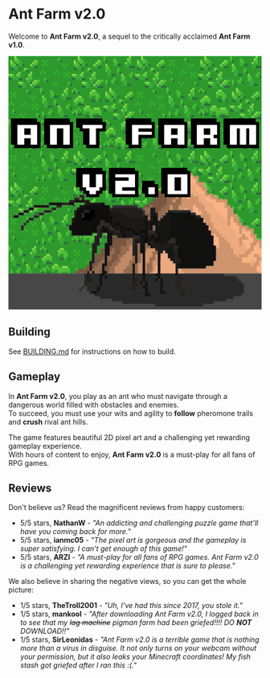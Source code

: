 # Ant Farm v2.0

Welcome to **Ant Farm v2.0**, a sequel to the critically acclaimed **Ant Farm v1.0**.  

![image](images/ant_farm_logo.png)

## Building
See [BUILDING.md](BUILDING.md) for instructions on how to build.

## Gameplay
In **Ant Farm v2.0**, you play as an ant who must navigate through a dangerous world filled with obstacles and enemies.  
To succeed, you must use your wits and agility to **follow** pheromone trails and **crush** rival ant hills.  

The game features beautiful 2D pixel art and a challenging yet rewarding gameplay experience.  
With hours of content to enjoy, **Ant Farm v2.0** is a must-play for all fans of RPG games.

## Reviews
Don't believe us? Read the magnificent reviews from happy customers:
 - 5/5 stars, **NathanW** - *"An addicting and challenging puzzle game that'll have you coming back for more."*
 - 5/5 stars, **ianmc05** - *"The pixel art is gorgeous and the gameplay is super satisfying. I can't get enough of this game!"*
 - 5/5 stars, **ARZI** - *"A must-play for all fans of RPG games. Ant Farm v2.0 is a challenging yet rewarding experience that is sure to please."*

We also believe in sharing the negative views, so you can get the whole picture:
 - 1/5 stars, **TheTroll2001** - *"Uh, I've had this since 2017, you stole it."*
 - 1/5 stars, **mankool** - *"After downloading Ant Farm v2.0, I logged back in to see that my ~~lag machine~~ pigman farm had been griefed!!!! DO **NOT** DOWNLOAD!!"*
 - 1/5 stars, **SirLeonidas** - *"Ant Farm v2.0 is a terrible game that is nothing more than a virus in disguise. It not only turns on your webcam without your permission, but it also leaks your Minecraft coordinates! My fish stash got griefed after I ran this :(."*

